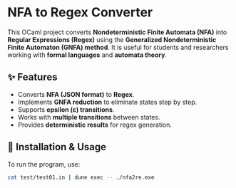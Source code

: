 # NFA to Regex Converter

This OCaml project converts **Nondeterministic Finite Automata (NFA)** into **Regular Expressions (Regex)** using the **Generalized Nondeterministic Finite Automaton (GNFA) method**. It is useful for students and researchers working with **formal languages** and **automata theory**.

## ✨ Features
- Converts **NFA (JSON format)** to **Regex**.
- Implements **GNFA reduction** to eliminate states step by step.
- Supports **epsilon (ε) transitions**.
- Works with **multiple transitions** between states.
- Provides **deterministic results** for regex generation.

## 🚀 Installation & Usage
To run the program, use:
```bash
cat test/test01.in | dune exec -- ./nfa2re.exe
